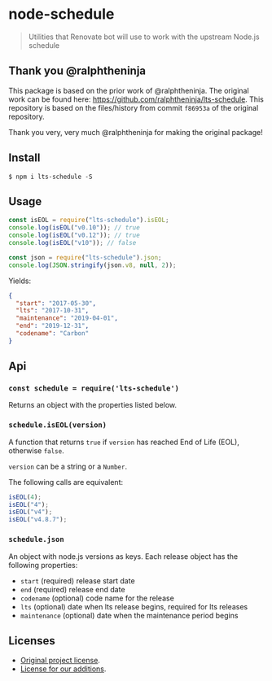 # node-schedule

> Utilities that Renovate bot will use to work with the upstream Node.js schedule

## Thank you @ralphtheninja

This package is based on the prior work of @ralphtheninja.
The original work can be found here: https://github.com/ralphtheninja/lts-schedule.
This repository is based on the files/history from commit `f86953a` of the original repository.

Thank you very, very much @ralphtheninja for making the original package!

## Install

```
$ npm i lts-schedule -S
```

## Usage

```js
const isEOL = require("lts-schedule").isEOL;
console.log(isEOL("v0.10")); // true
console.log(isEOL("v0.12")); // true
console.log(isEOL("v10")); // false
```

```js
const json = require("lts-schedule").json;
console.log(JSON.stringify(json.v8, null, 2));
```

Yields:

```json
{
  "start": "2017-05-30",
  "lts": "2017-10-31",
  "maintenance": "2019-04-01",
  "end": "2019-12-31",
  "codename": "Carbon"
}
```

## Api

### `const schedule = require('lts-schedule')`

Returns an object with the properties listed below.

### `schedule.isEOL(version)`

A function that returns `true` if `version` has reached End of Life (EOL), otherwise `false`.

`version` can be a string or a `Number`.

The following calls are equivalent:

```js
isEOL(4);
isEOL("4");
isEOL("v4");
isEOL("v4.8.7");
```

### `schedule.json`

An object with node.js versions as keys. Each release object has the following properties:

- `start` (required) release start date
- `end` (required) release end date
- `codename` (optional) code name for the release
- `lts` (optional) date when lts release begins, required for lts releases
- `maintenance` (optional) date when the maintenance period begins

## Licenses

- [Original project license](ORIGINAL-LICENSE).
- [License for our additions](LICENSE).
